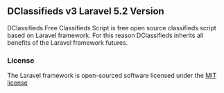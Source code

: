 ## DClassifieds v3 Laravel 5.2 Version

DClassifieds Free Classifieds Script is free open source classifieds script based on Laravel framework. For this reason DClassifieds inherits all benefits of the Laravel framework futures. 

### License

The Laravel framework is open-sourced software licensed under the [MIT license](http://opensource.org/licenses/MIT)
